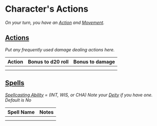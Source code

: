 # Character's Actions

*On your turn, you have an [Action](../../../Game%20Procedures/Core%20Procedures/Action.md) and [Movement](../../../Game%20Procedures/Combat/Movement.md).*

## [Actions](../../../Game%20Procedures/Core%20Procedures/Action.md)

*Put any frequently used damage dealing actions here.*

| Action | Bonus to d20 roll | Bonus to damage |
| ------ | ----------------: | --------------: |
|        |                   |                 |
|        |                   |                 |

## [Spells](../../../Magic/Spellcasting/Spells.md)

*[Spellcasting Ability](../../../Magic/Spellcasting/The%20Spellcasting%20Disciplines/Spellcasting%20Ability.md) = (INT, WIS, or CHA)*
*Note your [Deity](../../../Magic/Deities/Deities.md) if you have one. Default is No*

| Spell Name | Notes |
| ---------- | ----- |
|            |       |
|            |       |
